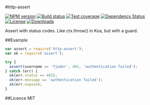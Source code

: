 #http-assert

[![NPM version][npm-image]][npm-url]
[![Build status][travis-image]][travis-url]
[![Test coverage][coveralls-image]][coveralls-url]
[![Dependency Status][david-image]][david-url]
[![License][license-image]][license-url]
[![Downloads][downloads-image]][downloads-url]

Assert with status codes. Like ctx.throw() in Koa, but with a guard.

##Example
```js
var assert = require('http-assert');
var ok = require('assert');

try {
  assert(username == 'fjodor', 401, 'authentication failed');
} catch (err) {
  ok(err.status == 401);
  ok(err.message == 'authentication failed');
  ok(err.expose);
}
```

##Licence
MIT

[npm-image]: https://img.shields.io/npm/v/http-assert.svg?style=flat-square
[npm-url]: https://npmjs.org/package/http-assert
[travis-image]: https://img.shields.io/travis/jshttp/http-assert.svg?style=flat-square
[travis-url]: https://travis-ci.org/jshttp/http-assert
[coveralls-image]: https://img.shields.io/coveralls/jshttp/http-assert.svg?style=flat-square
[coveralls-url]: https://coveralls.io/r/jshttp/http-assert?branch=master
[david-image]: http://img.shields.io/david/jshttp/http-assert.svg?style=flat-square
[david-url]: https://david-dm.org/jshttp/http-assert
[license-image]: http://img.shields.io/npm/l/http-assert.svg?style=flat-square
[license-url]: LICENSE
[downloads-image]: http://img.shields.io/npm/dm/http-assert.svg?style=flat-square
[downloads-url]: https://npmjs.org/package/http-assert
